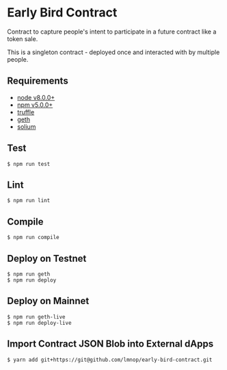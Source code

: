 # Early Bird Contract

Contract to capture people's intent to participate in a future contract like a token sale.

This is a singleton contract - deployed once and interacted with by multiple people.

## Requirements

- [node v8.0.0+](https://nodejs.org/)
- [npm v5.0.0+](https://www.npmjs.com/)
- [truffle](http://truffleframework.com/)
- [geth](https://github.com/ethereum/go-ethereum)
- [solium](https://github.com/duaraghav8/solium)

## Test

```
$ npm run test
```


## Lint

```
$ npm run lint
```


## Compile

```
$ npm run compile
```


## Deploy on Testnet

```
$ npm run geth
$ npm run deploy
```


## Deploy on Mainnet

```
$ npm run geth-live
$ npm run deploy-live
```


## Import Contract JSON Blob into External dApps

```
$ yarn add git+https://git@github.com/lmnop/early-bird-contract.git
```
